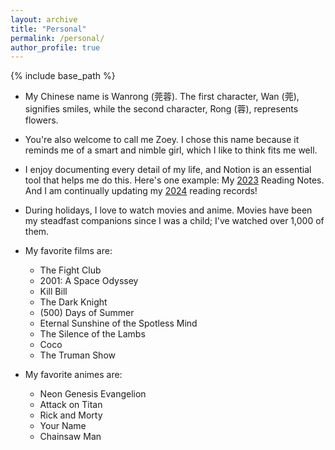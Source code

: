 ```yaml
---
layout: archive
title: "Personal"
permalink: /personal/
author_profile: true
---
```


{% include base_path %}

- My Chinese name is Wanrong (莞蓉). The first character, Wan (莞), signifies smiles, while the second character, Rong (蓉), represents flowers.

- You're also welcome to call me Zoey. I chose this name because it reminds me of a smart and nimble girl, which I like to think fits me well.

- I enjoy documenting every detail of my life, and Notion is an essential tool that helps me do this. Here's one example: My [2023](https://zoeyzheng0808.notion.site/826e60274e994e8c92422d77d65a98a7?v=bbfec64e9a574ff88fb67a853552b4f0) Reading Notes. And I am continually updating my [2024](https://zoeyzheng0808.notion.site/b4c283d1d2cf409389cb2dd3bbcbd3c1?v=d2286ae5a5a24739b633cf594c7fed26) reading records!

- During holidays, I love to watch movies and anime. Movies have been my steadfast companions since I was a child; I've watched over 1,000 of them.

- My favorite films are: 
    - The Fight Club
    - 2001: A Space Odyssey
    - Kill Bill
    - The Dark Knight
    - (500) Days of Summer
    - Eternal Sunshine of the Spotless Mind
    - The Silence of the Lambs
    - Coco
    - The Truman Show

- My favorite animes are:
    - Neon Genesis Evangelion
    - Attack on Titan
    - Rick and Morty
    - Your Name
    - Chainsaw Man
